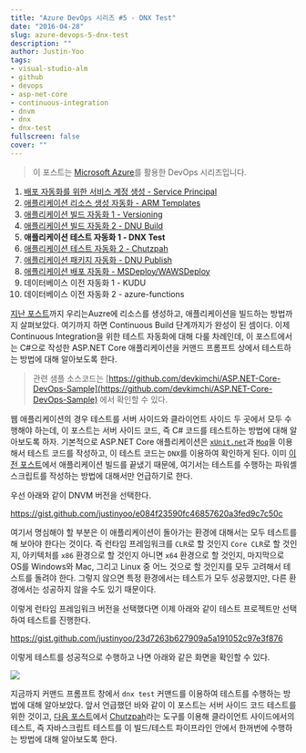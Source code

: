 ```yaml
---
title: "Azure DevOps 시리즈 #5 - DNX Test"
date: "2016-04-28"
slug: azure-devops-5-dnx-test
description: ""
author: Justin-Yoo
tags:
- visual-studio-alm
- github
- devops
- asp-net-core
- continuous-integration
- dnvm
- dnx
- dnx-test
fullscreen: false
cover: ""
---
```


> 이 포스트는 [Microsoft Azure](https://azure.microsoft.com)를 활용한 DevOps 시리즈입니다.

1. [배포 자동화를 위한 서비스 계정 생성 - Service Principal](http://blog.aliencube.org/ko/2016/04/24/azure-devops-1-service-principal)
2. [애플리케이션 리소스 생성 자동화 - ARM Templates](http://blog.aliencube.org/ko/2016/04/24/azure-devops-2-arm-templates)
3. [애플리케이션 빌드 자동화 1 - Versioning](http://blog.aliencube.org/ko/2016/04/26/azure-devops-3-versioning)
4. [애플리케이션 빌드 자동화 2 - DNU Build](http://blog.aliencube.org/ko/2016/04/27/azure-devops-4-dnu-build)
5. **애플리케이션 테스트 자동화 1 - DNX Test**
6. [애플리케이션 테스트 자동화 2 - Chutzpah](http://blog.aliencube.org/ko/2016/04/29/azure-devops-6-chutzpah)
7. [애플리케이션 패키지 자동화 - DNU Publish](http://blog.aliencube.org/ko/2016/04/30/azure-devops-7-dnu-publish)
8. [애플리케이션 배포 자동화 - MSDeploy/WAWSDeploy](http://blog.aliencube.org/ko/2016/05/01/azure-devops-8-msdeploy-wawsdeploy)
9. 데이터베이스 이전 자동화 1 - KUDU
10. 데이터베이스 이전 자동화 2 - azure-functions

[지난 포스트](http://blog.aliencube.org/ko/2016/04/27/azure-devops-4-dnu-build)까지 우리는Auzre에 리소스를 생성하고, 애플리케이션을 빌드하는 방법까지 살펴보았다. 여기까지 하면 Continuous Build 단계까지가 완성이 된 셈이다. 이제 Continuous Integration을 위한 테스트 자동화에 대해 다룰 차례인데, 이 포스트에서는 C#으로 작성한 ASP.NET Core 애플리케이션을 커맨드 프롬프트 상에서 테스트하는 방법에 대해 알아보도록 한다.

> 관련 샘플 소스코드는 [https://github.com/devkimchi/ASP.NET-Core-DevOps-Sample](https://github.com/devkimchi/ASP.NET-Core-DevOps-Sample) 에서 확인할 수 있다.

웹 애플리케이션의 경우 테스트를 서버 사이드와 클라이언트 사이드 두 곳에서 모두 수행해야 하는데, 이 포스트는 서버 사이드 코드, 즉 C# 코드를 테스트하는 방법에 대해 알아보도록 하자. 기본적으로 ASP.NET Core 애플리케이션은 [`xUnit.net`](http://xunit.github.io)과 [`Moq`](http://www.moqthis.com)을 이용해서 테스트 코드를 작성하고, 이 테스트 코드는 `DNX`를 이용하여 확인하게 된다. 이미 [이전 포스트](http://blog.aliencube.org/ko/2016/04/27/azure-devops-4-dnu-build)에서 애플리케이션 빌드를 끝냈기 때문에, 여기서는 테스트를 수행하는 파워셸 스크립트를 작성하는 방법에 대해서만 언급하기로 한다.

우선 아래와 같이 DNVM 버전을 선택한다.

https://gist.github.com/justinyoo/e084f23590fc46857620a3fed9c7c50c

여기서 명심해야 할 부분은 이 애플리케이션이 돌아가는 환경에 대해서는 모두 테스트를 해 보아야 한다는 것이다. 즉 런타임 프레임워크를 `CLR`로 할 것인지 `Core CLR`로 할 것인지, 아키텍처를 `x86` 환경으로 할 것인지 아니면 `x64` 환경으로 할 것인지, 마지막으로 OS를 Windows와 Mac, 그리고 Linux 중 어느 것으로 할 것인지를 모두 고려해서 테스트를 돌려야 한다. 그렇지 않으면 특정 환경에서는 테스트가 모두 성공했지만, 다른 환경에서는 성공하지 않을 수도 있기 때문이다.

이렇게 런타임 프레임워크 버전을 선택했다면 이제 아래와 같이 테스트 프로젝트만 선택하여 테스트를 진행한다.

https://gist.github.com/justinyoo/23d7263b627909a5a191052c97e3f876

이렇게 테스트를 성공적으로 수행하고 나면 아래와 같은 화면을 확인할 수 있다.

![](https://sa0blogs.blob.core.windows.net/aliencube/2016/04/azure-devops-5-dnx-test-01.png)

지금까지 커맨드 프롬프트 창에서 `dnx test` 커맨드를 이용하여 테스트를 수행하는 방법에 대해 알아보았다. 앞서 언급했던 바와 같이 이 포스트는 서버 사이드 코드 테스트를 위한 것이고, [다음 포스트](http://blog.aliencube.org/ko/2016/04/29/azure-devops-6-chutzpah)에서 [Chutzpah](http://mmanela.github.io/chutzpah)라는 도구를 이용해 클라이언트 사이드에서의 테스트, 즉 자바스크립트 테스트를 이 빌드/테스트 파이프라인 안에서 한꺼번에 수행하는 방법에 대해 알아보도록 한다.
